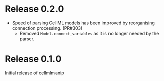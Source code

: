 # Release 0.2.0
* Speed of parsing CellML models has been improved by reorganising connection processing. (PR#303)
    * Removed `Model.connect_variables` as it is no longer needed by the parser.

# Release 0.1.0
Initial release of cellmlmanip
